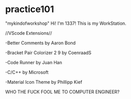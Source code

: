 # practice101
"mykindofworkshop"
Hi! I'm 1337! This is my WorkStation.

//VScode Extensions//

-Better Comments by Aaron Bond

-Bracket Pair Colorizer 2 9 by CoenraadS

-Code Runner  by Juan Han

-C/C++ by Microsoft 

-Material Icon Theme by Phillipp Kief

WHO THE FUCK FOOL ME TO COMPUTER ENGINEER?

